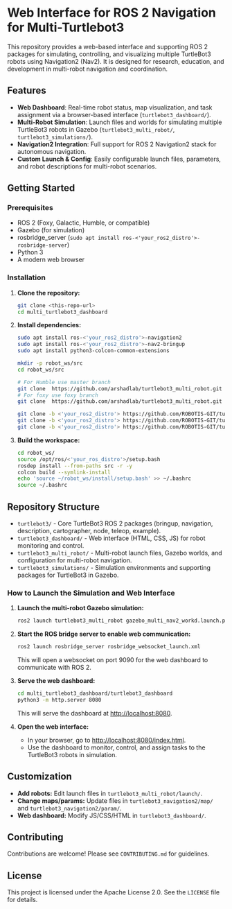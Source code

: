 # Web Interface for ROS 2 Navigation for Multi-Turtlebot3

This repository provides a web-based interface and supporting ROS 2 packages for simulating, controlling, and visualizing multiple TurtleBot3 robots using Navigation2 (Nav2). It is designed for research, education, and development in multi-robot navigation and coordination.

## Features

- **Web Dashboard**: Real-time robot status, map visualization, and task assignment via a browser-based interface (`turtlebot3_dashboard/`).
- **Multi-Robot Simulation**: Launch files and worlds for simulating multiple TurtleBot3 robots in Gazebo (`turtlebot3_multi_robot/`, `turtlebot3_simulations/`).
- **Navigation2 Integration**: Full support for ROS 2 Navigation2 stack for autonomous navigation.
- **Custom Launch & Config**: Easily configurable launch files, parameters, and robot descriptions for multi-robot scenarios.

## Getting Started

### Prerequisites

- ROS 2 (Foxy, Galactic, Humble, or compatible)
- Gazebo (for simulation)
- rosbridge_server (`sudo apt install ros-<'your_ros2_distro'>-rosbridge-server`)
- Python 3
- A modern web browser

### Installation

1. **Clone the repository:**
   ```bash
   git clone <this-repo-url>
   cd multi_turtlebot3_dashboard
   ```

2. **Install dependencies:**
   ```bash
   sudo apt install ros-<'your_ros2_distro'>-navigation2
   sudo apt install ros-<'your_ros2_distro'>-nav2-bringup
   sudo apt install python3-colcon-common-extensions

   mkdir -p robot_ws/src
   cd robot_ws/src

   # For Humble use master branch
   git clone  https://github.com/arshadlab/turtlebot3_multi_robot.git -b master
   # For foxy use foxy branch
   git clone  https://github.com/arshadlab/turtlebot3_multi_robot.git -b foxy

   git clone -b <'your_ros2_distro'> https://github.com/ROBOTIS-GIT/turtlebot3_msgs.git
   git clone -b <'your_ros2_distro'> https://github.com/ROBOTIS-GIT/turtlebot3.git
   git clone -b <'your_ros2_distro'> https://github.com/ROBOTIS-GIT/turtlebot3_simulations.git
   ```

3. **Build the workspace:**
   ```bash
   cd robot_ws/
   source /opt/ros/<'your_ros_distro'>/setup.bash
   rosdep install --from-paths src -r -y
   colcon build --symlink-install
   echo 'source ~/robot_ws/install/setup.bash' >> ~/.bashrc
   source ~/.bashrc
   ```

## Repository Structure

- `turtlebot3/` - Core TurtleBot3 ROS 2 packages (bringup, navigation, description, cartographer, node, teleop, example).
- `turtlebot3_dashboard/` - Web interface (HTML, CSS, JS) for robot monitoring and control.
- `turtlebot3_multi_robot/` - Multi-robot launch files, Gazebo worlds, and configuration for multi-robot navigation.
- `turtlebot3_simulations/` - Simulation environments and supporting packages for TurtleBot3 in Gazebo.

### How to Launch the Simulation and Web Interface

1. **Launch the multi-robot Gazebo simulation:**
   ```bash
   ros2 launch turtlebot3_multi_robot gazebo_multi_nav2_workd.launch.py
   ```

2. **Start the ROS bridge server to enable web communication:**
   ```bash
   ros2 launch rosbridge_server rosbridge_websocket_launch.xml
   ```
   This will open a websocket on port 9090 for the web dashboard to communicate with ROS 2.

3. **Serve the web dashboard:**
   ```bash
   cd multi_turtlebot3_dashboard/turtlebot3_dashboard
   python3 -m http.server 8080
   ```
   This will serve the dashboard at [http://localhost:8080](http://localhost:8080).

4. **Open the web interface:**
   - In your browser, go to [http://localhost:8080/index.html](http://localhost:8080/index.html).
   - Use the dashboard to monitor, control, and assign tasks to the TurtleBot3 robots in simulation.

## Customization

- **Add robots:** Edit launch files in `turtlebot3_multi_robot/launch/`.
- **Change maps/params:** Update files in `turtlebot3_navigation2/map/` and `turtlebot3_navigation2/param/`.
- **Web dashboard:** Modify JS/CSS/HTML in `turtlebot3_dashboard/`.

## Contributing

Contributions are welcome! Please see `CONTRIBUTING.md` for guidelines.

## License

This project is licensed under the Apache License 2.0. See the `LICENSE` file for details.
